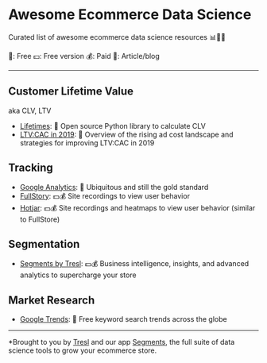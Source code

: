 # Awesome Ecommerce Data Science

Curated list of awesome ecommerce data science resources 📊💎💪

💸: Free
💵: Free version
💰: Paid
📰: Article/blog

---

## Customer Lifetime Value

aka CLV, LTV

* [Lifetimes](https://github.com/CamDavidsonPilon/lifetimes): 💸 Open source Python library to calculate CLV
* [LTV:CAC in 2019](https://blog.rechargepayments.com/current-trends-why-ltv-should-be-your-only-focus-in-2019/): 📰 Overview of the rising ad cost landscape and strategies for improving LTV:CAC in 2019

## Tracking

* [Google Analytics](https://analytics.google.com/analytics/web/): 💸 Ubiquitous and still the gold standard
* [FullStory](https://www.fullstory.com/): 💵💰 Site recordings to view user behavior
* [Hotjar](https://www.hotjar.com/): 💵💰 Site recordings and heatmaps to view user behavior (similar to FullStore)

## Segmentation

* [Segments by Tresl](https://segments.tresl.co): 💵💰 Business intelligence, insights, and advanced analytics to supercharge your store

## Market Research

* [Google Trends](): 💸 Free keyword search trends across the globe

---

*Brought to you by [Tresl](https://tresl.co) and our app [Segments](https://segments.tresl.co), the full suite of data science tools to grow your ecommerce store.
